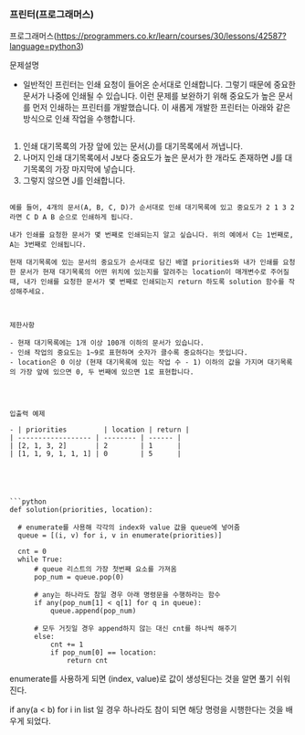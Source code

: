 ### 프린터(프로그래머스)

프로그래머스(https://programmers.co.kr/learn/courses/30/lessons/42587?language=python3)



문제설명

- 일반적인 프린터는 인쇄 요청이 들어온 순서대로 인쇄합니다. 그렇기 때문에 중요한 문서가 나중에 인쇄될 수 있습니다. 이런 문제를 보완하기 위해 중요도가 높은 문서를 먼저 인쇄하는 프린터를 개발했습니다. 이 새롭게 개발한 프린터는 아래와 같은 방식으로 인쇄 작업을 수행합니다.

  ```
1. 인쇄 대기목록의 가장 앞에 있는 문서(J)를 대기목록에서 꺼냅니다.
  2. 나머지 인쇄 대기목록에서 J보다 중요도가 높은 문서가 한 개라도 존재하면 J를 대기목록의 가장 마지막에 넣습니다.
  3. 그렇지 않으면 J를 인쇄합니다.
  ```
  
  예를 들어, 4개의 문서(A, B, C, D)가 순서대로 인쇄 대기목록에 있고 중요도가 2 1 3 2 라면 C D A B 순으로 인쇄하게 됩니다.
  
  내가 인쇄를 요청한 문서가 몇 번째로 인쇄되는지 알고 싶습니다. 위의 예에서 C는 1번째로, A는 3번째로 인쇄됩니다.
  
  현재 대기목록에 있는 문서의 중요도가 순서대로 담긴 배열 priorities와 내가 인쇄를 요청한 문서가 현재 대기목록의 어떤 위치에 있는지를 알려주는 location이 매개변수로 주어질 때, 내가 인쇄를 요청한 문서가 몇 번째로 인쇄되는지 return 하도록 solution 함수를 작성해주세요.
  
  

제한사항

- 현재 대기목록에는 1개 이상 100개 이하의 문서가 있습니다.
- 인쇄 작업의 중요도는 1~9로 표현하며 숫자가 클수록 중요하다는 뜻입니다.
- location은 0 이상 (현재 대기목록에 있는 작업 수 - 1) 이하의 값을 가지며 대기목록의 가장 앞에 있으면 0, 두 번째에 있으면 1로 표현합니다.




입출력 예제

- | priorities         | location | return |
  | ------------------ | -------- | ------ |
  | [2, 1, 3, 2]       | 2        | 1      |
  | [1, 1, 9, 1, 1, 1] | 0        | 5      |





```python
def solution(priorities, location):
    
    # enumerate를 사용해 각각의 index와 value 값을 queue에 넣어줌
    queue = [(i, v) for i, v in enumerate(priorities)]
    
    cnt = 0
    while True:
        # queue 리스트의 가장 첫번째 요소를 가져옴
        pop_num = queue.pop(0)
        
        # any는 하나라도 참일 경우 아래 명령문을 수행하라는 함수
        if any(pop_num[1] < q[1] for q in queue):
            queue.append(pop_num)
            
        # 모두 거짓일 경우 append하지 않는 대신 cnt를 하나씩 해주기
        else:
            cnt += 1
            if pop_num[0] == location:
                return cnt
```



enumerate를 사용하게 되면 (index, value)로 값이 생성된다는 것을 알면 풀기 쉬워진다.

if any(a < b) for i in list 일 경우 하나라도 참이 되면 해당 명령을 시행한다는 것을 배우게 되었다.
